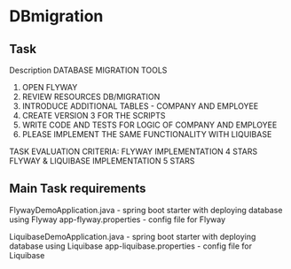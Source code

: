 # DBmigration

## Task
Description
DATABASE MIGRATION TOOLS
1. OPEN FLYWAY
2. REVIEW RESOURCES DB/MIGRATION
3. INTRODUCE ADDITIONAL TABLES - COMPANY AND EMPLOYEE
4. CREATE VERSION 3 FOR THE SCRIPTS
5. WRITE CODE AND TESTS FOR LOGIC OF COMPANY AND EMPLOYEE
6. PLEASE IMPLEMENT THE SAME FUNCTIONALITY WITH LIQUIBASE

TASK EVALUATION CRITERIA:
FLYWAY IMPLEMENTATION 4 STARS
FLYWAY & LIQUIBASE IMPLEMENTATION 5 STARS



## Main Task requirements
FlywayDemoApplication.java - spring boot starter with deploying database using Flyway
app-flyway.properties - config file for Flyway

LiquibaseDemoApplication.java - spring boot starter with deploying database using Liquibase
app-liquibase.properties - config file for Liquibase



